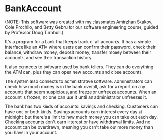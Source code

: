 # BankAccount

(NOTE: This software was created with my classmates Amirzhan Skakov, Cole Prochilo, and Betty Gebru for our software engineering course, guided by Professor Doug Turnbull.)

It's a program for a bank that keeps track of all accounts. It has a simple interface like an ATM where users can confirm their password, check their balance, withdraw money, deposit money, transfer money between their accounts, and see their transaction history. 

It also connects to software used by bank tellers. They can do everything the ATM can, plus they can open new accounts and close accounts. 

The system also connects to administrative software. Administrators can check how much money is in the bank overall, ask for a report on any accounts that seem suspicious, and freeze or unfreeze accounts. When an account is frozen, no one can use it until an administrator unfreezes it.

The bank has two kinds of accounts: savings and checking. Customers can have one or both kinds. Savings accounts earn interest every day at midnight, but there's a limit to how much money you can take out each day. Checking accounts don't earn interest or have withdrawal limits. And no account can be overdrawn, meaning you can't take out more money than you have in your account.
